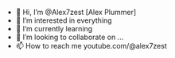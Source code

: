 - 👋 Hi, I’m @Alex7zest [Alex Plummer]
- 👀 I’m interested in everything
- 🌱 I’m currently learning 
- 💞️ I’m looking to collaborate on ...
- 📫 How to reach me youtube.com/@alex7zest

<!---
Alex7Zesst/Alex7Zesst is a ✨ special ✨ repository because its `README.md` (this file) appears on your GitHub profile.
You can click the Preview link to take a look at your changes.
--->
